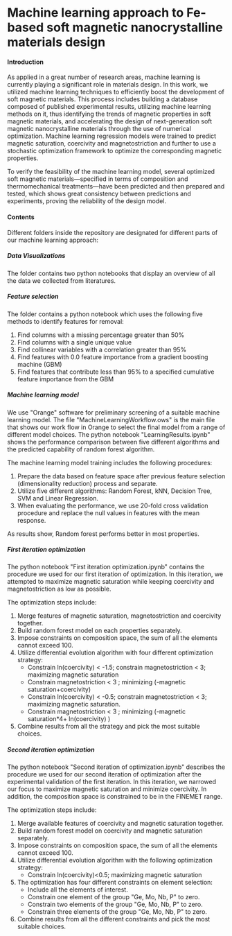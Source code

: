 # Machine learning approach to Fe-based soft magnetic nanocrystalline materials design

#### Introduction

As  applied  in  a  great  number  of  research  areas,  machine  learning  is  currently  playing  a significant role in materials design.  In this work, we utilized machine learning techniques to efficiently boost the development of soft magnetic materials.  This process includes building a database composed of published experimental results, utilizing machine learning methods on  it,  thus  identifying  the  trends  of  magnetic  properties  in  soft  magnetic  materials,  and accelerating the design of next-generation soft magnetic nanocrystalline materials through the  use  of  numerical  optimization.   Machine  learning  regression  models  were  trained  to predict magnetic saturation, coercivity and magnetostriction and further to use a stochastic optimization framework to optimize the corresponding magnetic properties.

To  verify  the  feasibility  of  the  machine  learning  model,  several  optimized  soft  magnetic materials—specified in terms of composition and thermomechanical treatments—have been predicted and then prepared and tested, which shows great consistency between predictions and experiments, proving the reliability of the design model.

#### Contents 

Different folders inside the repository are designated for different parts of our machine learning approach:

##### Data Visualizations

The folder contains two python notebooks that display an overview of all the data we collected from literatures. 

##### Feature selection

The folder contains a python notebook which uses the following five methods to identify features for removal:

1. Find columns with a missing percentage greater than 50%
2. Find columns with a single unique value
3. Find collinear variables with a correlation greater than 95%
4. Find features with 0.0 feature importance from a gradient boosting machine (GBM)
5. Find features that contribute less than 95% to a specified cumulative feature importance from the GBM

##### Machine learning model 

We use "Orange" software for preliminary screening of a suitable machine learning model. The file "MachineLearningWorkflow.ows" is the main file that shows our work flow in Orange to select the final model from a range of different model choices. The python notebook "LearningResults.ipynb" shows the performance comparison between five different algorithms and the predicted capability of random forest algorithm. 

The machine learning model training includes the following procedures: 

1. Prepare the data based on feature space after previous feature selection (dimensionality reduction) process and separate.
2. Utilize five different algorithms: Random Forest, kNN, Decision Tree,  SVM and Linear Regression.
3. When evaluating the performance, we use 20-fold cross validation procedure and replace the null values in features with the mean response.

As results show, Random forest performs better in most properties. 

##### First iteration optimization

The python notebook "First iteration optimization.ipynb" contains the procedure we used for our first iteration of optimization.  In this iteration, we attempted to maximize magnetic saturation while keeping coercivity and magnetostriction as low as possible. 

The optimization steps include:

1. Merge features of magnetic saturation, magnetostriction and coercivity together.
2. Build random forest model on each properties separately.
3. Impose constraints on composition space, the sum of all the elements cannot exceed 100.
4. Utilize differential evolution algorithm with four different optimization strategy:
   - Constrain ln(coercivity) < -1.5; constrain magnetostriction < 3; maximizing magnetic saturation
   - Constrain magnetostriction < 3 ; minimizing (-magnetic saturation+coercivity)
   - Constrain ln(coercivity) < -0.5; constrain magnetostriction < 3; maximizing magnetic saturation.
   - Constrain magnetostriction < 3 ; minimizing (-magnetic saturation*4+ ln(coercivity) )
5. Combine results from all the strategy and pick the most suitable choices. 

##### Second iteration optimization

The python notebook "Second iteration of optimization.ipynb" describes the procedure we used for our second iteration of optimization after the experimental validation of the first iteration. In this iteration, we narrowed our focus to maximize magnetic saturation and minimize coercivity. In addition, the composition space is constrained to be in the FINEMET range. 

The optimization steps include:

1. Merge available features of coercivity and magnetic saturation together. 
2. Build random forest model on coercivity and magnetic saturation separately. 
3. Impose constraints on composition space, the sum of all the elements cannot exceed 100.
4. Utilize differential evolution algorithm with the following optimization strategy:
   - Constrain ln(coercivity)<0.5; maximizing magnetic saturation
5. The optimization has four different constraints on element selection:
   - Include all the elements of interest.
   - Constrain one element of the group "Ge, Mo, Nb, P" to zero.
   - Constrain two elements of the group "Ge, Mo, Nb, P" to zero.
   - Constrain three elements of the group "Ge, Mo, Nb, P" to zero.
6. Combine results from all the different constraints and pick the most suitable choices. 



